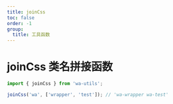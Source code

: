 ```yaml
---
title: joinCss
toc: false
order: -1
group:
  title: 工具函数
---
```


# joinCss 类名拼接函数

```typescript
import { joinCss } from 'wa-utils';

joinCss('wa', ['wrapper', 'test']); // 'wa-wrapper wa-test'
```
